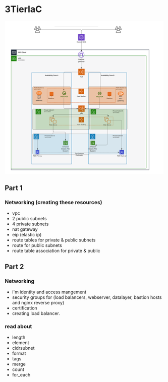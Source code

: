 # 3TierIaC
![architect](./iac.png)

## Part 1 
### Networking (creating these resources)
- vpc
- 2 public subnets
- 4 private subnets
- nat gateway
- eip (elastic ip)
- route tables for private & public subnets
- route for public subnets
- route table association for private & public

## Part 2 
### Networking
- i'm identity and access mangement
- security groups for (load balancers, webserver, datalayer, bastion hosts and nginx reverse proxy)
- certification 
- creating load balancer.

### read about 
- length 
- element
- cidrsubnet
- format
- tags
- merge
- count
- for_each
